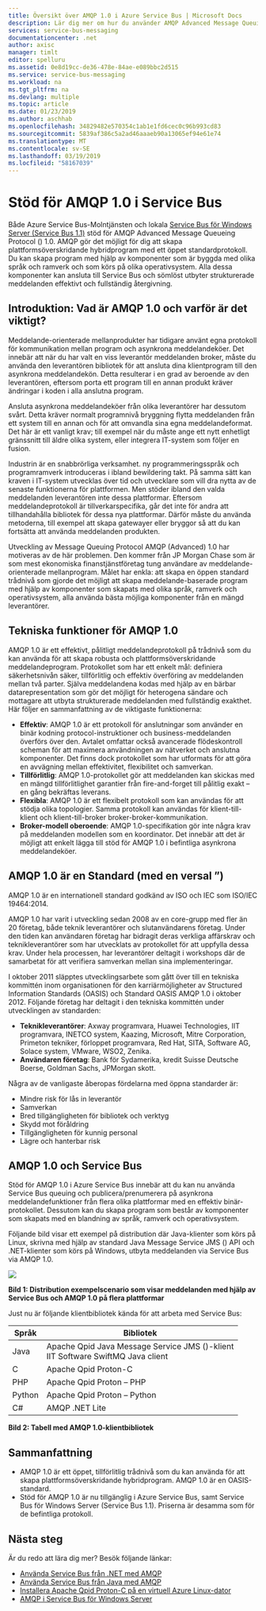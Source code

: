 ```yaml
---
title: Översikt över AMQP 1.0 i Azure Service Bus | Microsoft Docs
description: Lär dig mer om hur du använder AMQP Advanced Message Queuing Protocol () 1.0 i Azure.
services: service-bus-messaging
documentationcenter: .net
author: axisc
manager: timlt
editor: spelluru
ms.assetid: 0e8d19cc-de36-478e-84ae-e089bbc2d515
ms.service: service-bus-messaging
ms.workload: na
ms.tgt_pltfrm: na
ms.devlang: multiple
ms.topic: article
ms.date: 01/23/2019
ms.author: aschhab
ms.openlocfilehash: 34829482e570354c1ab1e1fd6cec0c96b993cd83
ms.sourcegitcommit: 5839af386c5a2ad46aaaeb90a13065ef94e61e74
ms.translationtype: MT
ms.contentlocale: sv-SE
ms.lasthandoff: 03/19/2019
ms.locfileid: "58167039"
---
```

# <a name="amqp-10-support-in-service-bus"></a>Stöd för AMQP 1.0 i Service Bus
Både Azure Service Bus-Molntjänsten och lokala [Service Bus för Windows Server (Service Bus 1.1)](https://msdn.microsoft.com/library/dn282144.aspx) stöd för AMQP Advanced Message Queueing Protocol () 1.0. AMQP gör det möjligt för dig att skapa plattformsöverskridande hybridprogram med ett öppet standardprotokoll. Du kan skapa program med hjälp av komponenter som är byggda med olika språk och ramverk och som körs på olika operativsystem. Alla dessa komponenter kan ansluta till Service Bus och sömlöst utbyter strukturerade meddelanden effektivt och fullständig återgivning.

## <a name="introduction-what-is-amqp-10-and-why-is-it-important"></a>Introduktion: Vad är AMQP 1.0 och varför är det viktigt?
Meddelande-orienterade mellanprodukter har tidigare använt egna protokoll för kommunikation mellan program och asynkrona meddelandeköer. Det innebär att när du har valt en viss leverantör meddelanden broker, måste du använda den leverantören bibliotek för att ansluta dina klientprogram till den asynkrona meddelandekön. Detta resulterar i en grad av beroende av den leverantören, eftersom porta ett program till en annan produkt kräver ändringar i koden i alla anslutna program. 

Ansluta asynkrona meddelandeköer från olika leverantörer har dessutom svårt. Detta kräver normalt programnivå bryggning flytta meddelanden från ett system till en annan och för att omvandla sina egna meddelandeformat. Det här är ett vanligt krav; till exempel när du måste ange ett nytt enhetligt gränssnitt till äldre olika system, eller integrera IT-system som följer en fusion.

Industrin är en snabbrörliga verksamhet. ny programmeringsspråk och programramverk introduceras i ibland bewildering takt. På samma sätt kan kraven i IT-system utvecklas över tid och utvecklare som vill dra nytta av de senaste funktionerna för plattformen. Men stöder ibland den valda meddelanden leverantören inte dessa plattformar. Eftersom meddelandeprotokoll är tillverkarspecifika, går det inte för andra att tillhandahålla bibliotek för dessa nya plattformar. Därför måste du använda metoderna, till exempel att skapa gatewayer eller bryggor så att du kan fortsätta att använda meddelanden produkten.

Utveckling av Message Queuing Protocol AMQP (Advanced) 1.0 har motiveras av de här problemen. Den kommer från JP Morgan Chase som är som mest ekonomiska finanstjänstföretag tung användare av meddelande-orienterade mellanprogram. Målet har enkla: att skapa en öppen standard trådnivå som gjorde det möjligt att skapa meddelande-baserade program med hjälp av komponenter som skapats med olika språk, ramverk och operativsystem, alla använda bästa möjliga komponenter från en mängd leverantörer.

## <a name="amqp-10-technical-features"></a>Tekniska funktioner för AMQP 1.0
AMQP 1.0 är ett effektivt, pålitligt meddelandeprotokoll på trådnivå som du kan använda för att skapa robusta och plattformsöverskridande meddelandeprogram. Protokollet som har ett enkelt mål: definiera säkerhetsnivån säker, tillförlitlig och effektiv överföring av meddelanden mellan två parter. Själva meddelandena kodas med hjälp av en bärbar datarepresentation som gör det möjligt för heterogena sändare och mottagare att utbyta strukturerade meddelanden med fullständig exakthet. Här följer en sammanfattning av de viktigaste funktionerna:

* **Effektiv**: AMQP 1.0 är ett protokoll för anslutningar som använder en binär kodning protocol-instruktioner och business-meddelanden överförs över den. Avtalet omfattar också avancerade flödeskontroll scheman för att maximera användningen av nätverket och anslutna komponenter. Det finns dock protokollet som har utformats för att göra en avvägning mellan effektivitet, flexibilitet och samverkan.
* **Tillförlitlig**: AMQP 1.0-protokollet gör att meddelanden kan skickas med en mängd tillförlitlighet garantier från fire-and-forget till pålitlig exakt – en gång bekräftas leverans.
* **Flexibla**: AMQP 1.0 är ett flexibelt protokoll som kan användas för att stödja olika topologier. Samma protokoll kan användas för klient-till-klient och klient-till-broker broker-broker-kommunikation.
* **Broker-modell oberoende**: AMQP 1.0-specifikation gör inte några krav på meddelanden modellen som en koordinator. Det innebär att det är möjligt att enkelt lägga till stöd för AMQP 1.0 i befintliga asynkrona meddelandeköer.

## <a name="amqp-10-is-a-standard-with-a-capital-s"></a>AMQP 1.0 är en Standard (med en versal ”)
AMQP 1.0 är en internationell standard godkänd av ISO och IEC som ISO/IEC 19464:2014.

AMQP 1.0 har varit i utveckling sedan 2008 av en core-grupp med fler än 20 företag, både teknik leverantörer och slutanvändarens företag. Under den tiden kan användaren företag har bidragit deras verkliga affärskrav och teknikleverantörer som har utvecklats av protokollet för att uppfylla dessa krav. Under hela processen, har leverantörer deltagit i workshops där de samarbetat för att verifiera samverkan mellan sina implementeringar.

I oktober 2011 släpptes utvecklingsarbete som gått över till en tekniska kommittén inom organisationen för den karriärmöjligheter av Structured Information Standards (OASIS) och Standard OASIS AMQP 1.0 i oktober 2012. Följande företag har deltagit i den tekniska kommittén under utvecklingen av standarden:

* **Teknikleverantörer**: Axway programvara, Huawei Technologies, IIT programvara, INETCO system, Kaazing, Microsoft, Mitre Corporation, Primeton tekniker, förloppet programvara, Red Hat, SITA, Software AG, Solace system, VMware, WSO2, Zenika.
* **Användaren företag**: Bank för Sydamerika, kredit Suisse Deutsche Boerse, Goldman Sachs, JPMorgan skott.

Några av de vanligaste åberopas fördelarna med öppna standarder är:

* Mindre risk för lås in leverantör
* Samverkan
* Bred tillgängligheten för bibliotek och verktyg
* Skydd mot föråldring
* Tillgängligheten för kunnig personal
* Lägre och hanterbar risk

## <a name="amqp-10-and-service-bus"></a>AMQP 1.0 och Service Bus
Stöd för AMQP 1.0 i Azure Service Bus innebär att du kan nu använda Service Bus queuing och publicera/prenumerera på asynkrona meddelandefunktioner från flera olika plattformar med en effektiv binär-protokollet. Dessutom kan du skapa program som består av komponenter som skapats med en blandning av språk, ramverk och operativsystem.

Följande bild visar ett exempel på distribution där Java-klienter som körs på Linux, skrivna med hjälp av standard Java Message Service JMS () API och .NET-klienter som körs på Windows, utbyta meddelanden via Service Bus via AMQP 1.0.

![][0]

**Bild 1: Distribution exempelscenario som visar meddelanden med hjälp av Service Bus och AMQP 1.0 på flera plattformar**

Just nu är följande klientbibliotek kända för att arbeta med Service Bus:

| Språk | Bibliotek |
| --- | --- |
| Java |Apache Qpid Java Message Service JMS ()-klient<br/>IIT Software SwiftMQ Java client |
| C |Apache Qpid Proton-C |
| PHP |Apache Qpid Proton – PHP |
| Python |Apache Qpid Proton – Python |
| C# |AMQP .NET Lite |

**Bild 2: Tabell med AMQP 1.0-klientbibliotek**

## <a name="summary"></a>Sammanfattning
* AMQP 1.0 är ett öppet, tillförlitlig trådnivå som du kan använda för att skapa plattformsöverskridande hybridprogram. AMQP 1.0 är en OASIS-standard.
* Stöd för AMQP 1.0 är nu tillgänglig i Azure Service Bus, samt Service Bus för Windows Server (Service Bus 1.1). Priserna är desamma som för de befintliga protokoll.

## <a name="next-steps"></a>Nästa steg
Är du redo att lära dig mer? Besök följande länkar:

* [Använda Service Bus från .NET med AMQP]
* [Använda Service Bus från Java med AMQP]
* [Installera Apache Qpid Proton-C på en virtuell Azure Linux-dator]
* [AMQP i Service Bus för Windows Server]

[0]: ./media/service-bus-amqp-overview/service-bus-amqp-1.png
[Använda Service Bus från .NET med AMQP]: service-bus-amqp-dotnet.md
[Använda Service Bus från Java med AMQP]: service-bus-amqp-java.md
[Installera Apache Qpid Proton-C på en virtuell Azure Linux-dator]: service-bus-amqp-apache.md
[AMQP i Service Bus för Windows Server]: https://msdn.microsoft.com/library/dn574799.aspx
